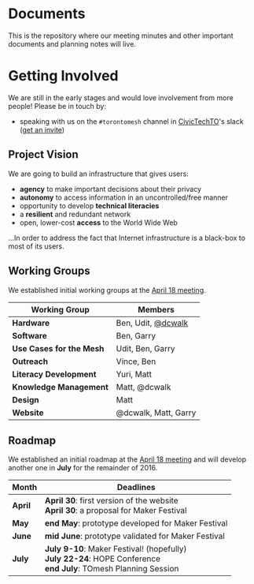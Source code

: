 # Documents

This is the repository where our meeting minutes and other important documents and planning notes will live.

# Getting Involved

We are still in the early stages and would love involvement from more people! Please be in touch by:
* speaking with us on the `#torontomesh` channel in [CivicTechTO](http://civictech.ca/)'s slack ([get an invite](https://civictechto-slack-invite.herokuapp.com/))

## Project Vision

We are going to build an infrastructure that gives users:

- **agency** to make important decisions about their privacy
- **autonomy** to access information in an uncontrolled/free manner
- opportunity to develop **technical literacies**
- a **resilient** and redundant network
- open, lower-cost **access** to the World Wide Web

...In order to address the fact that Internet infrastructure is a black-box to most of its users.

## Working Groups

We established initial working groups at the [April 18 meeting](https://github.com/tomeshnet/meetings/blob/master/meeting_notes/20160418_meeting-notes.md).

| Working Group | Members |
| --- | --- |
| **Hardware** | Ben, Udit, [@dcwalk](https://github.com/dcwalk) |
| **Software** | Ben, Garry |
| **Use Cases for the Mesh** | Udit, Ben, Garry |
| **Outreach** | Vince, Ben |
| **Literacy Development** | Yuri, Matt |
| **Knowledge Management** | Matt, @dcwalk |
| **Design** | Matt |
| **Website** | @dcwalk, Matt, Garry |

## Roadmap

We established an initial roadmap at the [April 18 meeting](https://github.com/tomeshnet/meetings/blob/master/meeting_notes/20160418_meeting-notes.md) and will develop another one in **July** for the remainder of 2016.

| Month | Deadlines |
| --- | --- |
| **April** | **April 30**: first version of the website<br />**April 30**: a proposal for Maker Festival |
| **May** | **end May**: prototype developed for Maker Festival |
| **June** | **mid June**: prototype validated for Maker Festival |
| **July** | **July 9-10**: Maker Festival! (hopefully)<br />**July 22-24**: HOPE Conference<br />**end July**: TOmesh Planning Session |
